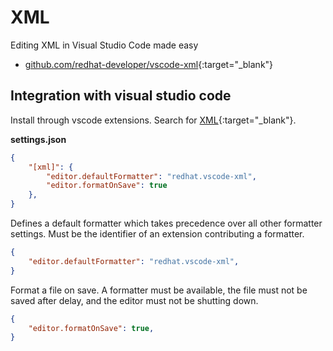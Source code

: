 # XML

Editing XML in Visual Studio Code made easy

- [github.com/redhat-developer/vscode-xml](https://github.com/redhat-developer/vscode-xml){:target="_blank"}

## Integration with visual studio code

Install through vscode extensions. Search for [XML](https://marketplace.visualstudio.com/items?itemName=redhat.vscode-xml){:target="_blank"}.

**settings.json**

```json
{
    "[xml]": {
        "editor.defaultFormatter": "redhat.vscode-xml",
        "editor.formatOnSave": true
    },
}
```

Defines a default formatter which takes precedence over all other formatter settings. Must be the identifier of an extension contributing a formatter.

```json
{
    "editor.defaultFormatter": "redhat.vscode-xml",
}
```

Format a file on save. A formatter must be available, the file must not be saved after delay, and the editor must not be shutting down.

```json
{
    "editor.formatOnSave": true,
}
```
